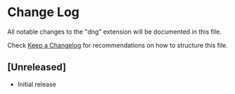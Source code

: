 # Change Log

All notable changes to the "dng" extension will be documented in this file.

Check [Keep a Changelog](http://keepachangelog.com/) for recommendations on how to structure this file.

## [Unreleased]

- Initial release